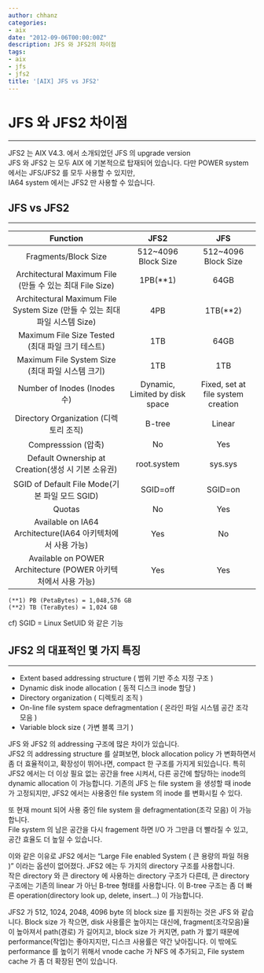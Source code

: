 ```yaml
---
author: chhanz
categories:
- aix
date: "2012-09-06T00:00:00Z"
description: JFS 와 JFS2의 차이점
tags:
- aix
- jfs
- jfs2
title: '[AIX] JFS vs JFS2'
---
```


# JFS 와 JFS2 차이점  
* * *

JFS2 는 AIX V4.3. 에서 소개되었던 JFS 의 upgrade version   
JFS 와 JFS2 는 모두 AIX 에 기본적으로 탑재되어 있습니다. 다만 POWER system 에서는 JFS/JFS2 를 모두 사용할 수 있지만,    
IA64 system 에서는 JFS2 만 사용할 수 있습니다.    

## JFS vs JFS2
* * *

| Function | JFS2 | JFS |
|:-:|:-:|:-:|
|Fragments/Block Size|512~4096 Block Size|512~4096 Block Size|
| Architectural Maximum File (만들 수 있는 최대  File Size) | 1PB(**1) | 64GB |
| Architectural Maximum File System Size (만들 수 있는 최대 파일 시스템 Size) | 4PB | 1TB(**2) |
| Maximum File Size Tested (최대 파일 크기 테스트) | 1TB | 64GB |
| Maximum File System Size (최대 파일 시스템 크기) | 1TB | 1TB |
| Number of Inodes (Inodes 수) | Dynamic, Limited by disk space | Fixed, set at file system creation |
| Directory Organization (디렉토리 조직) | B-tree | Linear |
| Compresssion (압축) | No | Yes |
| Default Ownership at Creation(생성 시 기본 소유권) | root.system | sys.sys |
| SGID of Default File Mode(기본 파일 모드 SGID) | SGID=off | SGID=on |
| Quotas | No | Yes |
| Available on IA64 Architecture(IA64 아키텍처에서 사용 가능) | Yes | No |
| Available on POWER Architecture (POWER 아키텍처에서 사용 가능) | Yes | Yes |

```
(**1) PB (PetaBytes) = 1,048,576 GB
(**2) TB (TeraBytes) = 1,024 GB    
```

cf) SGID = Linux SetUID 와 같은 기능

## JFS2 의 대표적인 몇 가지 특징
* * * 
- Extent based addressing structure ( 범위 기반 주소 지정 구조 )   
- Dynamic disk inode allocation ( 동적 디스크 inode 할당 )   
- Directory organization ( 디렉토리 조직 )   
- On-line file system space defragmentation ( 온라인 파일 시스템 공간 조각 모음 )   
- Variable block size ( 가변 블록 크기 )   


JFS 와 JFS2 의 addressing 구조에 많은 차이가 있습니다.   
JFS2 의 addressing structure 를 살펴보면, block allocation policy 가 변화하면서 좀 더 효율적이고, 확장성이 뛰어나면, compact 한 구조를 가지게 되있습니다.
특히 JFS2 에서는 더 이상 필요 없는 공간을 free 시켜서, 다른 공간에 할당하는 inode의 dynamic allocation 이 가능합니다.
기존의 JFS 는 file system 을 생성할 때 inode 가 고정되지만, JFS2 에서는 사용중인 file system 의 inode 를 변화시킬 수 있다.

또 현재 mount 되어 사용 중인 file system 을 defragmentation(조각 모음) 이 가능합니다.    
File system 의 남은 공간을 다시 fragement 하면 I/O 가 그만큼 더 빨라질 수 있고, 공간 효율도 더 높일 수 있습니다.    

이와 같은 이유로 JFS2 에서는 “Large File enabled System    ( 큰 용량의 파일 허용 )” 이라는 옵션이 없어졌다. JFS2 에는 두 가지의 directory 구조를 사용합니다.    
작은 directory 와 큰 directory 에 사용하는 directory 구조가 다른데, 큰 directory 구조에는 기존의 linear 가 아닌 B-tree 형태를 사용합니다.
이 B-tree 구조는 좀 더 빠른 operation(directory look up, delete, insert...) 이 가능합니다.   

JFS2 가 512, 1024, 2048, 4096 byte 의 block size 를 지원하는 것은 JFS 와 같습니다. 
Block size 가 작으면, disk 사용률은 높아지는 대신에, fragment(조각모음)율이 높아져서 path(경로) 가 길어지고, block size 가 커지면, path 가 짧기 때문에 performance(작업)는 좋아지지만, 디스크 사용률은 약간 낮아집니다.
이 밖에도 performance 를 높이기 위해서 vnode cache 가 NFS 에 추가되고, File system cache 가 좀 더 확장된 면이 있습니다.


